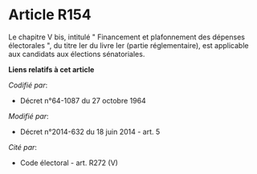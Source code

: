 # Article R154

Le chapitre V bis, intitulé " Financement et plafonnement des dépenses électorales ", du titre Ier du livre Ier (partie
réglementaire), est applicable aux candidats aux élections sénatoriales.

**Liens relatifs à cet article**

_Codifié par_:

  - Décret n°64-1087 du 27 octobre 1964

_Modifié par_:

  - Décret n°2014-632 du 18 juin 2014 - art. 5

_Cité par_:

  - Code électoral - art. R272 (V)
